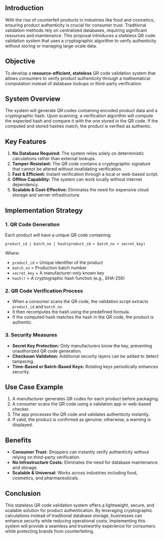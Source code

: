 ## **Introduction**

With the rise of counterfeit products in industries like food and cosmetics, ensuring product authenticity is crucial for consumer trust. Traditional validation methods rely on centralized databases, requiring significant resources and maintenance. This proposal introduces a stateless QR code validation system that uses a cryptographic algorithm to verify authenticity without storing or managing large-scale data.

## **Objective**

To develop a **resource-efficient, stateless** QR code validation system that allows consumers to verify product authenticity through a mathematical computation instead of database lookups or third-party verification.

## **System Overview**

The system will generate QR codes containing encoded product data and a cryptographic hash. Upon scanning, a verification algorithm will compute the expected hash and compare it with the one stored in the QR code. If the computed and stored hashes match, the product is verified as authentic.

## **Key Features**

1.  **No Database Required:** The system relies solely on deterministic calculations rather than external lookups.
2.  **Tamper-Resistant:** The QR code contains a cryptographic signature that cannot be altered without invalidating verification.
3.  **Fast & Efficient:** Instant verification through a local or web-based script.
4.  **Offline Capability:** The system can work locally without internet dependency.
5.  **Scalable & Cost-Effective:** Eliminates the need for expensive cloud storage and server infrastructure.

## **Implementation Strategy**

### **1. QR Code Generation**

Each product will have a unique QR code containing:

```
product_id | batch_no | hash(product_id + batch_no + secret_key)

```

Where:

-   `product_id` = Unique identifier of the product
-   `batch_no` = Production batch number
-   `secret_key` = A manufacturer-only known key
-   `hash()` = A cryptographic hash function (e.g., SHA-256)

### **2. QR Code Verification Process**

-   When a consumer scans the QR code, the validation script extracts `product_id` and `batch_no`.
-   It then recomputes the hash using the predefined formula.
-   If the computed hash matches the hash in the QR code, the product is authentic.

### **3. Security Measures**

-   **Secret Key Protection:** Only manufacturers know the key, preventing unauthorized QR code generation.
-   **Checksum Validation:** Additional security layers can be added to detect tampering.
-   **Time-Based or Batch-Based Keys:** Rotating keys periodically enhances security.

## **Use Case Example**

1.  A manufacturer generates QR codes for each product before packaging.
2.  A consumer scans the QR code using a validation app or web-based checker.
3.  The app processes the QR code and validates authenticity instantly.
4.  If valid, the product is confirmed as genuine; otherwise, a warning is displayed.

## **Benefits**

-   **Consumer Trust:** Shoppers can instantly verify authenticity without relying on third-party verification.
-   **No Infrastructure Costs:** Eliminates the need for database maintenance and storage.
-   **Scalable & Universal:** Works across industries including food, cosmetics, and pharmaceuticals.

## **Conclusion**

This stateless QR code validation system offers a lightweight, secure, and scalable solution for product authentication. By leveraging cryptographic calculations instead of traditional database storage, businesses can enhance security while reducing operational costs. Implementing this system will provide a seamless and trustworthy experience for consumers while protecting brands from counterfeiting.